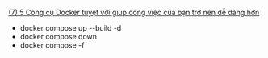 
[(7) 5 Công cụ Docker tuyệt vời giúp công việc của bạn trở nên dễ dàng hơn](https://viblo.asia/p/5-cong-cu-docker-tuyet-voi-giup-cong-viec-cua-ban-tro-nen-de-dang-hon-pgjLNKNPV32?fbclid=IwY2xjawG48XZleHRuA2FlbQIxMQABHRfXYfemhIIG7wvvxNOm3AKUzJqsjrtvu7YSUMH0PKLlm1110fU4xph7Pg_aem_ph4rC9Ule70FOZefM1FzUw)


- docker compose up --build -d 
- docker compose down
- docker compose -f